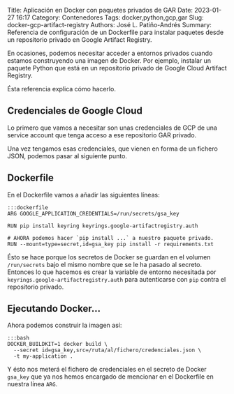 Title: Aplicación en Docker con paquetes privados de GAR
Date: 2023-01-27 16:17
Category: Contenedores
Tags: docker,python,gcp,gar
Slug: docker-gcp-artifact-registry
Authors: José L. Patiño-Andrés
Summary: Referencia de configuración de un Dockerfile para instalar paquetes desde un repositorio privado en Google Artifact Registry.

En ocasiones, podemos necesitar acceder a entornos privados cuando estamos
construyendo una imagen de Docker. Por ejemplo, instalar un paquete Python
que está en un repositorio privado de Google Cloud Artifact Registry.

Ésta referencia explica cómo hacerlo.

## Credenciales de Google Cloud

Lo primero que vamos a necesitar son unas credenciales de GCP de una service
account que tenga acceso a ese repositorio GAR privado.

Una vez tengamos esas credenciales, que vienen en forma de un fichero JSON,
podemos pasar al siguiente punto.

## Dockerfile

En el Dockerfile vamos a añadir las siguientes líneas:

    :::dockerfile
    ARG GOOGLE_APPLICATION_CREDENTIALS=/run/secrets/gsa_key

    RUN pip install keyring keyrings.google-artifactregistry.auth

    # AHORA podemos hacer `pip install ...` a nuestro paquete privado.
    RUN --mount=type=secret,id=gsa_key pip install -r requirements.txt

Ésto se hace porque los secretos de Docker se guardan en el volumen `/run/secrets`
bajo el mismo nombre que se le ha pasado al secreto. Entonces lo que hacemos es
crear la variable de entorno necesitada por `keyrings.google-artifactregistry.auth`
para autenticarse con `pip` contra el repositorio privado.

## Ejecutando Docker...

Ahora podemos construir la imagen así:

    :::bash
    DOCKER_BUILDKIT=1 docker build \
      --secret id=gsa_key,src=/ruta/al/fichero/credenciales.json \
      -t my-application .

Y ésto nos meterá el fichero de credenciales en el secreto de Docker `gsa_key`
que ya nos hemos encargado de mencionar en el Dockerfile en nuestra línea `ARG`.
